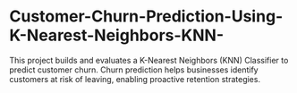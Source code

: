 # Customer-Churn-Prediction-Using-K-Nearest-Neighbors-KNN-
This project builds and evaluates a K-Nearest Neighbors (KNN) Classifier to predict customer churn. Churn prediction helps businesses identify customers at risk of leaving, enabling proactive retention strategies.
